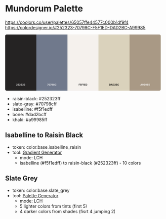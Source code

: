 # Mundorum Palette

https://coolors.co/user/palettes/65057ffe44577c000b1df9f4
https://colordesigner.io/#252323-70798C-F5F1ED-DAD2BC-A99985

![Mundorum Palette](mundorum-palette.png)

* raisin-black: #252323ff
* slate-gray: #70798cff
* isabelline: #f5f1edff
* bone: #dad2bcff
* khaki: #a99985ff

## Isabelline to Raisin Black

* token: color.base.isabelline_raisin
* tool: [Gradient Generator](https://colordesigner.io/gradient-generator/?mode=lch#F5F1ED-252323)
  * mode: LCH
  * isabelline (#f5f1edff) to raisin-black (#252323ff) - 10 colors

## Slate Grey

* token: color.base.slate_grey
* tool: [Palette Generator](https://colordesigner.io/#252323-70798C-F5F1ED-DAD2BC-A99985)
  * mode: LCH
  * 5 lighter colors from tints (first 5) 
  * 4 darker colors from shades (fisrt 4 jumping 2)
